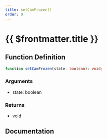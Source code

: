 ```yaml
---
title: setCamFrozen()
order: 0
---
```


# {{ $frontmatter.title }}

## Function Definition

```ts
function setCamFrozen(state: boolean): void;
```

### Arguments

* state: boolean

### Returns

* void

## Documentation

<!--@include: ./parts/setCamFrozen.md-->
